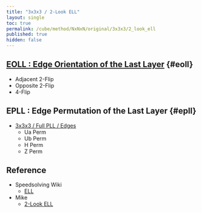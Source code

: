 ```yaml
---
title: "3x3x3 / 2-Look ELL"
layout: single
toc: true
permalink: /cube/method/NxNxN/original/3x3x3/2_look_ell
published: true
hidden: false
---
```


<head>
  <base target="_blank">
</head>



## [EOLL : Edge Orientation of the Last Layer](/cube/method/NxNxN/original/3x3x3/2_look_ell/eoll) {#eoll}

- Adjacent 2-Flip
- Opposite 2-Flip
- 4-Flip



## EPLL : Edge Permutation of the Last Layer {#epll}

- [3x3x3 / Full PLL / Edges](https://tubejay.github.io/cube/method/NxNxN/original/3x3x3/full_pll/edges)
  - Ua Perm
  - Ub Perm
  - H Perm
  - Z Perm



## Reference

- Speedsolving Wiki
  - [ELL](https://www.speedsolving.com/wiki/index.php/ELL)
- Mike
  - [2-Look ELL](https://logiqx.github.io/cubing-algs/html/2lell.html)
